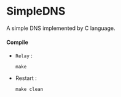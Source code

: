 # SimpleDNS

A simple DNS implemented by C language.

#### Compile

- `Relay` :

  ```shell
  make
  ```
- Restart :

  ```shell
  make clean
  ```
